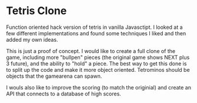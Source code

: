 # Tetris Clone

Function oriented hack version of tetris in vanilla Javasctipt.
I looked at a few different implementations and found some techniques I liked and then added my own ideas.

This is just a proof of concept. I would like to create a full clone of the game, including more "bullpen" pieces (the original game shows NEXT plus 3 future), and the ability to "hold" a piece. The best way to get this done is to split up the code and make it more object oriented. Tetrominos should be objects that the gamearena can spawn.

I wouls also like to improve the scoring (to match the originial) and create an API that connects to a database of high scores.

